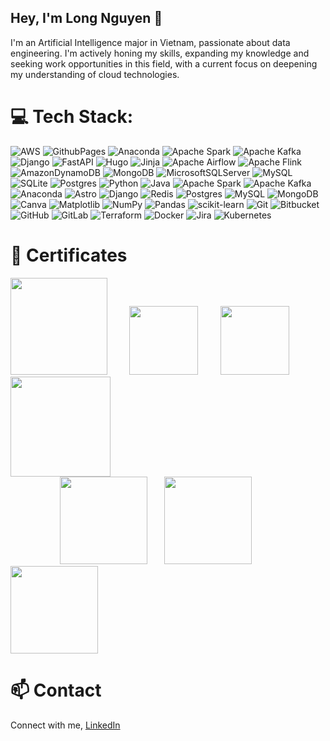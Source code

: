 ## Hey, I'm Long Nguyen 👋

I'm an Artificial Intelligence major in Vietnam, passionate about data engineering. I'm actively honing my skills, expanding my knowledge and seeking work opportunities in this field, with a current focus on deepening my understanding of cloud technologies.


# 💻 Tech Stack:
![AWS](https://img.shields.io/badge/AWS-%23FF9900.svg?style=for-the-badge&logo=amazon-aws&logoColor=white) ![GithubPages](https://img.shields.io/badge/github%20pages-121013?style=for-the-badge&logo=github&logoColor=white) ![Anaconda](https://img.shields.io/badge/Anaconda-%2344A833.svg?style=for-the-badge&logo=anaconda&logoColor=white) ![Apache Spark](https://img.shields.io/badge/Apache%20Spark-FDEE21?style=for-the-badge&logo=apachespark&logoColor=black) ![Apache Kafka](https://img.shields.io/badge/Apache%20Kafka-000?style=for-the-badge&logo=apachekafka) ![Django](https://img.shields.io/badge/django-%23092E20.svg?style=for-the-badge&logo=django&logoColor=white) ![FastAPI](https://img.shields.io/badge/FastAPI-005571?style=for-the-badge&logo=fastapi) ![Hugo](https://img.shields.io/badge/Hugo-black.svg?style=for-the-badge&logo=Hugo) ![Jinja](https://img.shields.io/badge/jinja-white.svg?style=for-the-badge&logo=jinja&logoColor=black) ![Apache Airflow](https://img.shields.io/badge/Apache%20Airflow-017CEE?style=for-the-badge&logo=Apache%20Airflow&logoColor=white) ![Apache Flink](https://img.shields.io/badge/Apache%20Flink-E6526F?style=for-the-badge&logo=Apache%20Flink&logoColor=white) ![AmazonDynamoDB](https://img.shields.io/badge/Amazon%20DynamoDB-4053D6?style=for-the-badge&logo=Amazon%20DynamoDB&logoColor=white) ![MongoDB](https://img.shields.io/badge/MongoDB-%234ea94b.svg?style=for-the-badge&logo=mongodb&logoColor=white) ![MicrosoftSQLServer](https://img.shields.io/badge/Microsoft%20SQL%20Server-CC2927?style=for-the-badge&logo=microsoft%20sql%20server&logoColor=white) ![MySQL](https://img.shields.io/badge/mysql-4479A1.svg?style=for-the-badge&logo=mysql&logoColor=white) ![SQLite](https://img.shields.io/badge/sqlite-%2307405e.svg?style=for-the-badge&logo=sqlite&logoColor=white) ![Postgres](https://img.shields.io/badge/postgres-%23316192.svg?style=for-the-badge&logo=postgresql&logoColor=white) ![Python](https://img.shields.io/badge/python-3670A0?style=for-the-badge&logo=python&logoColor=ffdd54) ![Java](https://img.shields.io/badge/java-%23ED8B00.svg?style=for-the-badge&logo=openjdk&logoColor=white) ![Apache Spark](https://img.shields.io/badge/Apache%20Spark-FDEE21?style=for-the-badge&logo=apachespark&logoColor=black) ![Apache Kafka](https://img.shields.io/badge/Apache%20Kafka-000?style=for-the-badge&logo=apachekafka) ![Anaconda](https://img.shields.io/badge/Anaconda-%2344A833.svg?style=for-the-badge&logo=anaconda&logoColor=white) ![Astro](https://img.shields.io/badge/astro-%232C2052.svg?style=for-the-badge&logo=astro&logoColor=white) ![Django](https://img.shields.io/badge/django-%23092E20.svg?style=for-the-badge&logo=django&logoColor=white) ![Redis](https://img.shields.io/badge/redis-%23DD0031.svg?style=for-the-badge&logo=redis&logoColor=white) ![Postgres](https://img.shields.io/badge/postgres-%23316192.svg?style=for-the-badge&logo=postgresql&logoColor=white) ![MySQL](https://img.shields.io/badge/mysql-4479A1.svg?style=for-the-badge&logo=mysql&logoColor=white) ![MongoDB](https://img.shields.io/badge/MongoDB-%234ea94b.svg?style=for-the-badge&logo=mongodb&logoColor=white) ![Canva](https://img.shields.io/badge/Canva-%2300C4CC.svg?style=for-the-badge&logo=Canva&logoColor=white) ![Matplotlib](https://img.shields.io/badge/Matplotlib-%23ffffff.svg?style=for-the-badge&logo=Matplotlib&logoColor=black) ![NumPy](https://img.shields.io/badge/numpy-%23013243.svg?style=for-the-badge&logo=numpy&logoColor=white) ![Pandas](https://img.shields.io/badge/pandas-%23150458.svg?style=for-the-badge&logo=pandas&logoColor=white) ![scikit-learn](https://img.shields.io/badge/scikit--learn-%23F7931E.svg?style=for-the-badge&logo=scikit-learn&logoColor=white) ![Git](https://img.shields.io/badge/git-%23F05033.svg?style=for-the-badge&logo=git&logoColor=white) ![Bitbucket](https://img.shields.io/badge/bitbucket-%230047B3.svg?style=for-the-badge&logo=bitbucket&logoColor=white) ![GitHub](https://img.shields.io/badge/github-%23121011.svg?style=for-the-badge&logo=github&logoColor=white) ![GitLab](https://img.shields.io/badge/gitlab-%23181717.svg?style=for-the-badge&logo=gitlab&logoColor=white) ![Terraform](https://img.shields.io/badge/terraform-%235835CC.svg?style=for-the-badge&logo=terraform&logoColor=white) ![Docker](https://img.shields.io/badge/docker-%230db7ed.svg?style=for-the-badge&logo=docker&logoColor=white) ![Jira](https://img.shields.io/badge/jira-%230A0FFF.svg?style=for-the-badge&logo=jira&logoColor=white) ![Kubernetes](https://img.shields.io/badge/kubernetes-%23326ce5.svg?style=for-the-badge&logo=kubernetes&logoColor=white)

<!--# 📦 Technologies

**Languages**: `Python` `SQL` `PySpark` `Shell` `Java` `C++` 

**Architecture**: `ETL` `ELT` `Lambda` `Kappa` `Star Schema` `Snowflake Schema`

**Processing**: `Spark` `Kafka` `Flink` `Debezium` `Databricks` `Airflow` `Dagster` `Dbt` `Pandas` `Polars` `Airbyte`

**Storage**: `Snowflake` `RDS` `DynamoDB` `Redshift` `S3` `DuckDB` `SQL Server` `PostgreSQL` `MySQL` `MinIO` `SQLite`

**AWS**: `CloudFormation` `S3` `EC2` `IAM` `VPC` `Redshift` `EMR` `Glue` `RDS` `Lambda` `DynamoDB` `Kinesis`

**DevOps**: `Docker` `Zookeeper` `Terraform` `Git` `GitLab` `GitHub Actions`
-->

# 📢 Certificates
<!--<img src="https://github.com/user-attachments/assets/55c5b142-299b-4b09-b353-bac9623613a5" width="140px" style="display:inline-block;">
&nbsp;&nbsp;&nbsp;&nbsp;&nbsp;&nbsp;
<img src="https://github.com/user-attachments/assets/0dc9c966-a621-4828-bd5c-0c93e397ce18" width="110px" style="display:inline-block;">-->

<img src="https://github.com/user-attachments/assets/1603affd-d296-4f11-aca1-3bf31e93e5f7" width="155px" style="display:inline-block;">
&nbsp;&nbsp;&nbsp;&nbsp;&nbsp;&nbsp;&nbsp;
<img src="https://github.com/user-attachments/assets/f8883a2d-076d-42be-bd1c-6deffb0eaa37" width="110px" style="display:inline-block;">
&nbsp;&nbsp;&nbsp;&nbsp;&nbsp;&nbsp;&nbsp;
<img src="https://github.com/user-attachments/assets/e586ba47-74bf-40be-ae4f-f1ac2475538c" width="110px" style="display:inline-block;">
&nbsp;&nbsp;&nbsp;&nbsp;
<img src="https://github.com/user-attachments/assets/f750da06-3e71-4efd-98a9-71169aebdea5" width="160px" style="display:inline-block;"> <br>
&nbsp;&nbsp;&nbsp;&nbsp;&nbsp;&nbsp;&nbsp;&nbsp;&nbsp;&nbsp;&nbsp;&nbsp;&nbsp;&nbsp;&nbsp;&nbsp;&nbsp;&nbsp;&nbsp;

<img src="https://github.com/user-attachments/assets/ddf9b530-3074-4db3-9dbe-18bc3cda02c9" width="140px" style="display:inline-block;">
&nbsp;&nbsp;&nbsp;&nbsp;&nbsp;
<img src="https://github.com/user-attachments/assets/a559e713-f221-4753-b281-2fde9f420c92" width="140px" style="display:inline-block;">
&nbsp;&nbsp;&nbsp;&nbsp;&nbsp;
<img src="https://github.com/user-attachments/assets/2118c24b-dd02-4008-bce1-d67727385a7b" width="140px" style="display:inline-block;"> 
<!-- &nbsp;&nbsp;&nbsp;&nbsp;&nbsp;
<img src="https://github.com/user-attachments/assets/19c715da-2dd2-4cfd-9b09-3283831241fb" width="120px" style="display:inline-block;">  -->

<!--# ⚡ Fun fact

- One-Punch Man is my favorite anime.
- I enjoy listening to gentle songs, but sometimes I also like remixes.
- I'm 21 years old but I don't know how to swim.
-->

# 📫 Contact

Connect with me, [LinkedIn](https://www.linkedin.com/in/long-nguyen-de203/)


